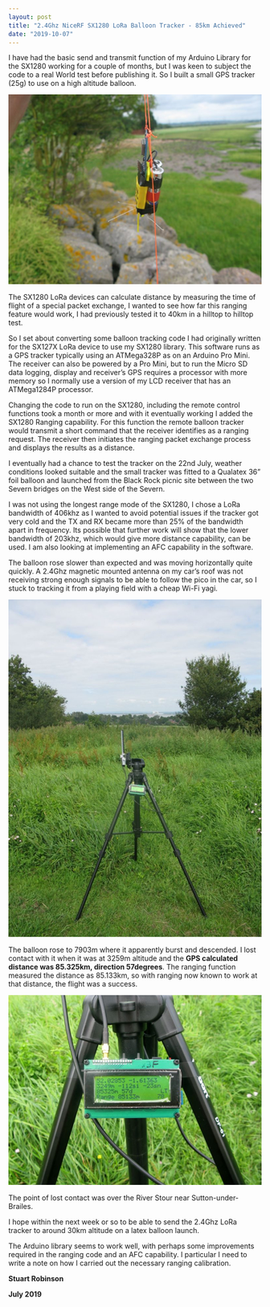 ```yaml
---
layout: post
title: "2.4Ghz NiceRF SX1280 LoRa Balloon Tracker - 85km Achieved"
date: "2019-10-07"
---
```


I have had the basic send and transmit function of my Arduino Library for the SX1280 working for a couple of months, but I was keen to subject the code to a real World test before publishing it. So I built a small GPS tracker (25g) to use on a high altitude balloon.

![](/images/word-image-768x576.jpeg)

The SX1280 LoRa devices can calculate distance by measuring the time of flight of a special packet exchange, I wanted to see how far this ranging feature would work, I had previously tested it to 40km in a hilltop to hilltop test.

So I set about converting some balloon tracking code I had originally written for the SX127X LoRa device to use my SX1280 library. This software runs as a GPS tracker typically using an ATMega328P as on an Arduino Pro Mini. The receiver can also be powered by a Pro Mini, but to run the Micro SD data logging, display and receiver’s GPS requires a processor with more memory so I normally use a version of my LCD receiver that has an ATMega1284P processor.

Changing the code to run on the SX1280, including the remote control functions took a month or more and with it eventually working I added the SX1280 Ranging capability. For this function the remote balloon tracker would transmit a short command that the receiver identifies as a ranging request. The receiver then initiates the ranging packet exchange process and displays the results as a distance.

I eventually had a chance to test the tracker on the 22nd July, weather conditions looked suitable and the small tracker was fitted to a Qualatex 36” foil balloon and launched from the Black Rock picnic site between the two Severn bridges on the West side of the Severn.

I was not using the longest range mode of the SX1280, I chose a LoRa bandwidth of 406khz as I wanted to avoid potential issues if the tracker got very cold and the TX and RX became more than 25% of the bandwidth apart in frequency. Its possible that further work will show that the lower bandwidth of 203khz, which would give more distance capability, can be used. I am also looking at implementing an AFC capability in the software.

The balloon rose slower than expected and was moving horizontally quite quickly. A 2.4Ghz magnetic mounted antenna on my car’s roof was not receiving strong enough signals to be able to follow the pico in the car, so I stuck to tracking it from a playing field with a cheap Wi-Fi yagi.

![](/images/word-image-1-768x1024-768x1024.jpeg)

The balloon rose to 7903m where it apparently burst and descended. I lost contact with it when it was at 3259m altitude and the **GPS calculated distance was 85.325km, direction 57degrees**. The ranging function measured the distance as 85.133km, so with ranging now known to work at that distance, the flight was a success.

![](/images/word-image-2-768x576.jpeg)

The point of lost contact was over the River Stour near Sutton-under-Brailes.

I hope within the next week or so to be able to send the 2.4Ghz LoRa tracker to around 30km altitude on a latex balloon launch.

The Arduino library seems to work well, with perhaps some improvements required in the ranging code and an AFC capability. I particular I need to write a note on how I carried out the necessary ranging calibration.

**Stuart Robinson**

**July 2019**
